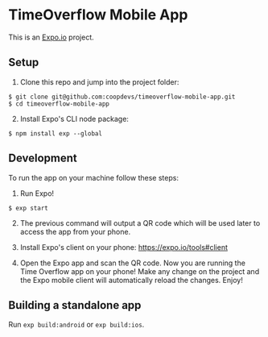 TimeOverflow Mobile App
=======================

This is an [Expo.io](https://expo.io) project.

## Setup

1. Clone this repo and jump into the project folder:

```
$ git clone git@github.com:coopdevs/timeoverflow-mobile-app.git
$ cd timeoverflow-mobile-app
```

2. Install Expo's CLI node package:

```
$ npm install exp --global
```

## Development

To run the app on your machine follow these steps:

1. Run Expo!

```
$ exp start
```

2. The previous command will output a QR code which will be used later to access the app from your phone.

3. Install Expo's client on your phone: https://expo.io/tools#client

4. Open the Expo app and scan the QR code. Now you are running the Time Overflow app on your phone! Make any change on the project and the Expo mobile client will automatically reload the changes. Enjoy!

## Building a standalone app

Run `exp build:android` or `exp build:ios`.
